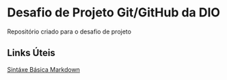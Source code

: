 # Desafio de Projeto Git/GitHub da DIO
Repositório criado para o desafio de projeto

##  Links Úteis
[Sintáxe Básica Markdown](https://www.markdownguide.org/basic-syntax/)
